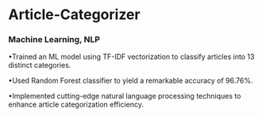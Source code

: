 # Article-Categorizer
### Machine Learning, NLP

•Trained an ML model using TF-IDF vectorization to classify articles into 13 distinct categories.

•Used Random Forest classifier to yield a remarkable accuracy of 96.76%.

•Implemented cutting-edge natural language processing techniques to enhance article categorization efficiency.

